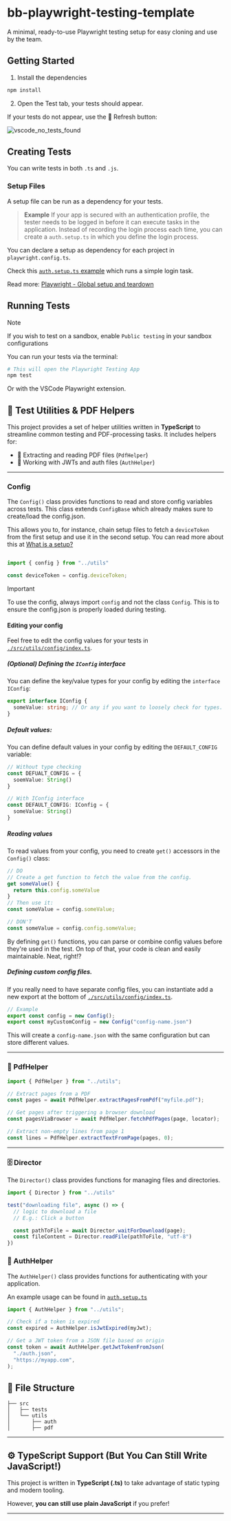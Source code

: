 # bb-playwright-testing-template

A minimal, ready-to-use Playwright testing setup for easy cloning and use by the team.

## Getting Started

1. Install the dependencies

```bash
npm install
```

2. Open the Test tab, your tests should appear.

If your tests do not appear, use the 🔄 Refresh button:

![vscode_no_tests_found](./public/vscode_no_tests_found.jpg)

## Creating Tests

You can write tests in both `.ts` and `.js`.

### Setup Files

A setup file can be run as a dependency for your tests.

> **Example**
> If your app is secured with an authentication profile, the tester needs to be logged in before it can execute tasks in the application.
> Instead of recording the login process each time, you can create a `auth.setup.ts` in which you define the login process.

You can declare a setup as dependency for each project in `playwright.config.ts`.

Check this [`auth.setup.ts` example](./samples/auth.setup.ts) which runs a simple login task.

Read more: [Playwright - Global setup and teardown](https://playwright.dev/docs/test-global-setup-teardown)

## Running Tests

> [!NOTE]
> If you wish to test on a sandbox, enable `Public testing` in your sandbox configurations

You can run your tests via the terminal:

```bash
# This will open the Playwright Testing App
npm test
```

Or with the VSCode Playwright extension.

## 🔧 Test Utilities & PDF Helpers

This project provides a set of helper utilities written in **TypeScript** to streamline common testing and PDF-processing tasks. It includes helpers for:

- 📄 Extracting and reading PDF files (`PdfHelper`)
- 🔐 Working with JWTs and auth files (`AuthHelper`)

---

### Config

The `Config()` class provides functions to read and store config variables across tests.
This class extends `ConfigBase` which already makes sure to create/load the config.json.

This allows you to, for instance, chain setup files to fetch a `deviceToken` from the first setup and use it in the second setup.
You can read more about this at [What is a setup?]()

```TypeScript

import { config } from "../utils"

const deviceToken = config.deviceToken;
```

> [!IMPORTANT]
> To use the config, always import `config` and not the class `Config`.
> This is to ensure the config.json is properly loaded during testing.

#### Editing your config

Feel free to edit the config values for your tests in [`./src/utils/config/index.ts`](./src/utils/config/index.ts).

##### (Optional) Defining the `IConfig` interface

You can define the key/value types for your config by editing the `interface IConfig`:

```TypeScript
export interface IConfig {
  someValue: string; // Or any if you want to loosely check for types.
}
```

##### Default values:

You can define default values in your config by editing the `DEFAULT_CONFIG` variable:

```TypeScript
// Without type checking
const DEFUALT_CONFIG = {
  soemValue: String()
}

// With IConfig interface
const DEFAULT_CONFIG: IConfig = {
  someValue: String()
}
```

##### Reading values

To read values from your config, you need to create `get()` accessors in the `Config()` class:

```TypeScript
// DO
// Create a get function to fetch the value from the config.
get someValue() {
  return this.config.someValue
}
// Then use it:
const someValue = config.someValue;

// DON'T
const someValue = config.config.someValue;
```

By defining `get()` functions, you can parse or combine config values before they're used in the test.
On top of that, your code is clean and easily maintainable. Neat, right!?

##### Defining custom config files.

If you really need to have separate config files, you can instantiate add a new export at the bottom of [`./src/utils/config/index.ts`](./src/utils/config/index.ts).

```TypeScript
// Example
export const config = new Config();
export const myCustomConfig = new Config("config-name.json")
```

This will create a `config-name.json` with the same configuration but can store different values.

---

### 📄 PdfHelper

```ts
import { PdfHelper } from "../utils";

// Extract pages from a PDF
const pages = await PdfHelper.extractPagesFromPdf("myfile.pdf");

// Get pages after triggering a browser download
const pagesViaBrowser = await PdfHelper.fetchPdfPages(page, locator);

// Extract non-empty lines from page 1
const lines = PdfHelper.extractTextFromPage(pages, 0);
```

---

### 🗄️ Director

The `Director()` class provides functions for managing files and directories.

```TypeScript
import { Director } from "../utils"

test("downloading file", async () => {
  // logic to download a file
  // E.g.: Click a button

  const pathToFile = await Director.waitForDownload(page);
  const fileContent = Director.readFile(pathToFile, "utf-8")
})
```

### 🔐 AuthHelper

The `AuthHelper()` class provides functions for authenticating with your application.

An example usage can be found in [`auth.setup.ts`](./samples/auth.setup.ts)

```ts
import { AuthHelper } from "../utils";

// Check if a token is expired
const expired = AuthHelper.isJwtExpired(myJwt);

// Get a JWT token from a JSON file based on origin
const token = await AuthHelper.getJwtTokenFromJson(
  "./auth.json",
  "https://myapp.com",
);
```

## 📁 File Structure

```text
├── src
│   ├── tests
│   └── utils
│       ├── auth
│       ├── pdf
```

---

## ⚙️ TypeScript Support (But You Can Still Write JavaScript!)

This project is written in **TypeScript (.ts)** to take advantage of static typing and modern tooling.

However, **you can still use plain JavaScript** if you prefer!

---

